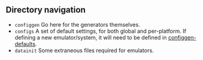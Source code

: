## Directory navigation

 - `configgen` Go here for the generators themselves.
 - `configs` A set of default settings, for both global and per-platform. If defining a new emulator/system, it will need to be defined in [configgen-defaults](https://github.com/batocera-linux/batocera.linux/blob/master/package/core/batocera-configgen/configs/configgen-defaults.yml).
 - `datainit` Some extraneous files required for emulators.
